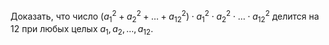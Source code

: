 Доказать, что число 
$(a_1^2+a_2^2+ \ldots +a_{12}^2)\cdot a_1^2\cdot a_2^2\cdot \ldots \cdot a_{12}^2$ делится на 12 при любых целых $a_1, a_2, \ldots , a_{12}$.